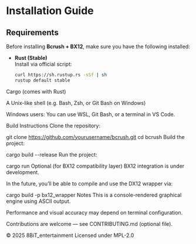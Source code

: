 # Installation Guide

## Requirements

Before installing **Bcrush + BX12**, make sure you have the following installed:

- **Rust (Stable)**  
  Install via official script:  
  ```bash
  curl https://sh.rustup.rs -sSf | sh
  rustup default stable
Cargo (comes with Rust)

A Unix-like shell (e.g. Bash, Zsh, or Git Bash on Windows)

Windows users: You can use WSL, Git Bash, or a terminal in VS Code.

Build Instructions
Clone the repository:

git clone https://github.com/yourusername/bcrush.git
cd bcrush
Build the project:

cargo build --release
Run the project:

cargo run
Optional (for BX12 compatibility layer)
BX12 integration is under development.

In the future, you’ll be able to compile and use the DX12 wrapper via:

cargo build -p bx12_wrapper
Notes
This is a console-rendered graphical engine using ASCII output.

Performance and visual accuracy may depend on terminal configuration.

Contributions are welcome — see CONTRIBUTING.md (optional file).

© 2025 8BiT_entertainment
Licensed under MPL-2.0
